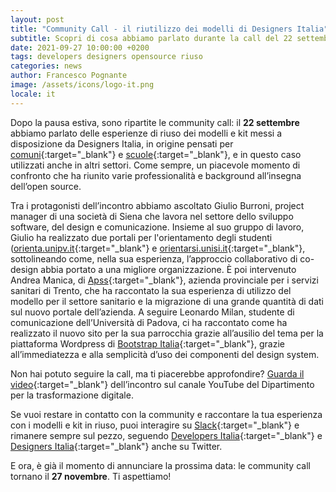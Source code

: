 ```yaml
---
layout: post
title: "Community Call - il riutilizzo dei modelli di Designers Italia"
subtitle: Scopri di cosa abbiamo parlato durante la call del 22 settembre
date: 2021-09-27 10:00:00 +0200
tags: developers designers opensource riuso
categories: news
author: Francesco Pognante
image: /assets/icons/logo-it.png
locale: it
---
```


Dopo la pausa estiva, sono ripartite le community call: il **22 settembre**
abbiamo parlato delle esperienze di riuso dei modelli e kit messi a disposizione
da Designers Italia, in origine pensati per
[comuni](https://designers.italia.it/modello/comuni/){:target="_blank"} e
[scuole](https://designers.italia.it/modello/scuole/){:target="_blank"}, e in
questo caso utilizzati anche in altri settori. Come sempre, un piacevole momento
di confronto che ha riunito varie professionalità e background all’insegna
dell’open source.

Tra i protagonisti dell’incontro abbiamo ascoltato Giulio Burroni, project
manager di  una società di Siena che lavora nel settore dello sviluppo software,
del design e comunicazione. Insieme al suo gruppo di lavoro, Giulio ha
realizzato due portali per l'orientamento degli studenti
([orienta.unipv.it](https://orienta.unipv.it/){:target="_blank"} e
[orientarsi.unisi.it](https://orientarsi.unisi.it/){:target="_blank"},
sottolineando come, nella sua esperienza, l’approccio collaborativo di co-design
abbia portato a una migliore organizzazione. È poi intervenuto Andrea Manica, di
[Apss](https://www.apss.tn.it/){:target="_blank"}, azienda provinciale per i
servizi sanitari di Trento, che ha raccontato la sua esperienza di utilizzo del
modello per il settore sanitario e la migrazione di una grande quantità di dati
sul nuovo portale dell’azienda. A seguire Leonardo Milan, studente di
comunicazione dell’Università di Padova, ci ha raccontato come ha realizzato il
nuovo sito per la sua parrocchia grazie all’ausilio del tema per la piattaforma
Wordpress di [Bootstrap
Italia](https://italia.github.io/bootstrap-italia/){:target="_blank"}, grazie
all’immediatezza e alla semplicità d’uso dei componenti del design system.

Non hai potuto seguire la call, ma ti piacerebbe approfondire? [Guarda il
video](https://www.youtube.com/watch?v=q0Uh_5SOCFA){:target="_blank"}
dell’incontro sul canale YouTube del Dipartimento per la trasformazione
digitale.

Se vuoi restare in contatto con la community e raccontare la tua esperienza con
i modelli e kit in riuso, puoi interagire su
[Slack](https://developersitalia.slack.com/archives/C023MSRP03V){:target="_blank"}
e rimanere sempre sul pezzo, seguendo [Developers
Italia](https://twitter.com/developersITA){:target="_blank"} e [Designers
Italia](https://twitter.com/developersITA){:target="_blank"} anche su Twitter.

E ora, è già il momento di annunciare la prossima data: le community call
tornano il **27 novembre**. Ti aspettiamo!
